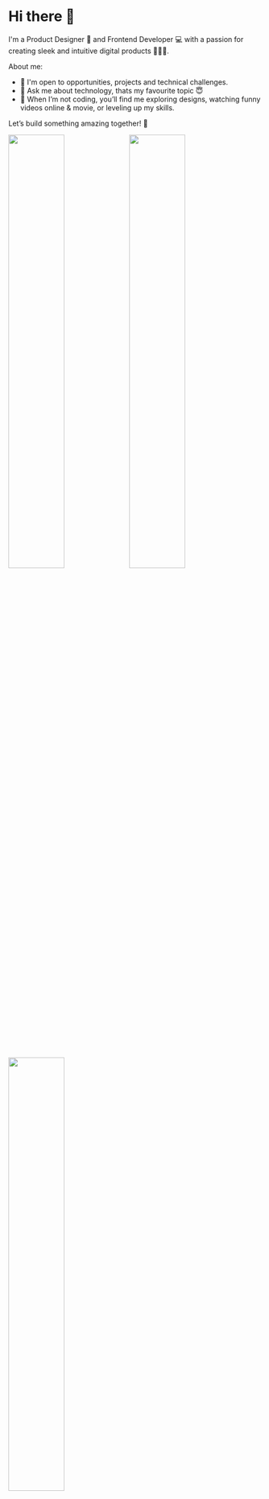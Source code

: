 # Hi there 👋

I'm a Product Designer 🎨 and Frontend Developer 💻 with a passion for creating sleek and intuitive digital products 🧑🏼‍🎨.

About me:
- 👯 I'm open to opportunities, projects and technical challenges.
- 💬 Ask me about technology, thats my favourite topic 😇
- 🛜 When I’m not coding, you’ll find me exploring designs, watching funny videos online & movie, or leveling up my skills.

Let’s build something amazing together! 🚀

<img align="left" width="47%" src="https://github-readme-stats.vercel.app/api?username=adesoyejnr&show_icons=true&theme=transparent" />

<img align="left" width="47%" src="https://streak-stats.demolab.com/?user=adesoyejnr" />

<img width="47%" src="https://github-readme-stats.vercel.app/api/top-langs/?username=adesoyejnr&hide_progress=true" />

<img align="left" width="47%" />

 


